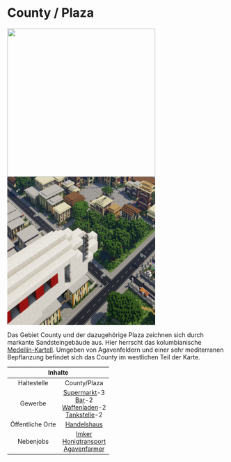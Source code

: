 # County / Plaza

<img align="left" width="340" height="340" src="../../../assets/image/gebiete/County1.png"> <img align="center" width="340" height="340" src="../../../assets/image/gebiete/County2.png">

Das Gebiet County und der dazugehörige Plaza zeichnen sich durch markante Sandsteingebäude aus. Hier herrscht das kolumbianische <a href="../../fraktionen/kartell/">Medellín-Kartell</a>. Umgeben von Agavenfeldern und einer sehr mediterranen Bepflanzung befindet sich das County im westlichen Teil der Karte.

<table>
  <thead>
    <tr>
      <th colspan=2 align="center">Inhalte</th>
    </tr>
  </thead>
  <tbody>
    <tr>
      <td align="center">Haltestelle</td>
      <td align="center">County/Plaza</td>
    </tr>
    <tr>
      <td align="center">Gewerbe</td>
      <td align="center"> <a href="../../biz/supermarkt/">Supermarkt</a>-3 <br> <a href="../../biz/bar/">Bar</a>-2 <br> <a href="../../biz/waffenladen/">Waffenladen</a>-2 <br> <a href="../../biz/tankstelle/">Tankstelle</a>-2 </td>
    </tr>
    <tr>
      <td align="center">Öffentliche Orte</td>
      <td align="center"><a href="../../gebäude/handelshaus/">Handelshaus</a></td>
    </tr>
    <tr>
      <td align="center">Nebenjobs</td>
      <td align="center"><a href="../../nebenjobs/imker/">Imker</a> <br> <a href="../../nebenjobs/honigtransport/">Honigtransport</a> <br> <a href="../../nebenjobs/agavenfarmer/">Agavenfarmer</a></td>
    </tr>
  </tbody>
</table>